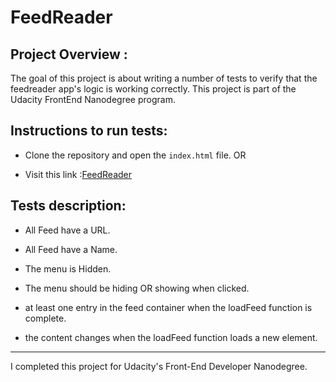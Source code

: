 # FeedReader


## Project Overview :

The goal of this project is about writing a number of tests to verify that the
feedreader app's logic is working correctly. This project is part of the Udacity
FrontEnd Nanodegree program.

## Instructions to run tests:

* Clone the repository and open the `index.html` file.
OR

* Visit this link :<a href="#">FeedReader</a>

## Tests description:

* All Feed have a URL.

* All Feed have a Name.

* The menu is Hidden.

* The menu should be hiding OR showing when clicked.

* at least one entry in the feed container when the loadFeed function is complete.

* the content changes when the loadFeed function loads a new element.


--------------------------------------------------------------------------------

I completed this project for Udacity's Front-End Developer Nanodegree.
